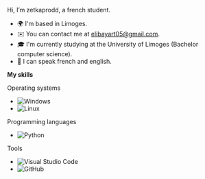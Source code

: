 Hi, I’m zetkaprodd, a french student.

- 🌍 I'm based in Limoges.
- ✉️ You can contact me at elibayart05@gmail.com.
- 🎓 I'm currently studying at the University of Limoges (Bachelor computer science).
- 💬 I can speak french and english.

**My skills**

Operating systems
- ![Windows](https://img.shields.io/badge/Windows-0078D6?style=flat&logo=windows&logoColor=white)
- ![Linux](https://img.shields.io/badge/Linux-FCC624?style=flat&logo=linux&logoColor=black)

Programming languages
- ![Python](https://img.shields.io/badge/Python-3776AB?style=flat&logo=python&logoColor=white)

Tools
- ![Visual Studio Code](https://img.shields.io/badge/Visual%20Studio%20Code-007ACC?style=flat&logo=visual-studio-code&logoColor=white)
- ![GitHub](https://img.shields.io/badge/GitHub-181717?style=flat&logo=github&logoColor=white)
